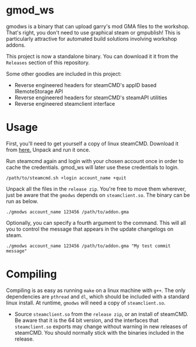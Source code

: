 # gmod_ws
gmodws is a binary that can upload garry's mod GMA files to the workshop. That's right, you don't need to use graphical steam or gmpublish! This is particularly attractive for automated build solutions involving workshop addons. 

This project is now a standalone binary. You can download it it from the `Releases` section of this repository. 

Some other goodies are included in this project:
- Reverse engineered headers for steamCMD's appID based IRemoteStorage API
- Reverse engineered headers for steamCMD's steamAPI utilities
- Reverse engineered steamclient interface

# Usage
First, you'll need to get yourself a copy of linux steamCMD. Download it from [here.](https://steamcdn-a.akamaihd.net/client/installer/steamcmd_linux.tar.gz) Unpack and run it once. 

Run steamcmd again and login with your chosen account once in order to cache the credentials. gmod_ws will later use these credentials to login. 
```
/path/to/steamcmd.sh +login account_name +quit
```

Unpack all the files in the `release zip`. You're free to move them wherever, just be aware that the `gmodws` depends on `steamclient.so`. The binary can be run as below.

```
./gmodws account_name 123456 /path/to/addon.gma
```

Optionally, you can specify a fourth argument to the command. This will all you to control the message that appears in the update changelogs on steam. 
```
./gmodws account_name 123456 /path/to/addon.gma "My test commit message"
```

# Compiling

Compiling is as easy as running `make` on a linux machine with `g++`. The only dependencies are `pthread` and `dl`, which should be included with a standard linux install. At runtime, `gmodws` will need a copy of `steamclient.so`. 

- Source `steamclient.so` from the `release zip`, or an install of steamCMD. Be aware that it is the 64 bit version, and the interfaces that `steamclient.so` exports may change without warning in new releases of steamCMD. You should normally stick with the binaries included in the release. 
